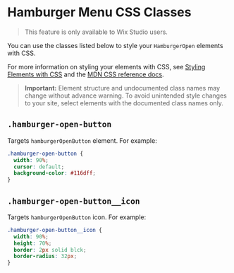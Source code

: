 <!-- This article was published using the Doc Push single-sourcing tool. Any changes to this article MUST be made in the source file. Find it at www.github.com/wix-private/velo-docs.-->

# Hamburger Menu CSS Classes

> This feature is only available to Wix Studio users.

You can use the classes listed below
to style your `HamburgerOpen` elements with CSS.

For more information on styling your elements with CSS, see
[Styling Elements with CSS]($w/styling-elements-with-css) and the
[MDN CSS reference docs](https://developer.mozilla.org/en-US/docs/Learn/CSS).

<blockquote class="important">

__Important:__
Element structure and undocumented class names
may change without advance warning.
To avoid unintended style changes to your site,
select elements with the documented class names only.

</blockquote>

## `.hamburger-open-button`

Targets `hamburgerOpenButton` element.
For example:

```css
.hamburger-open-button {
  width: 90%;
  cursor: default;
  background-color: #116dff;
}
```

## `.hamburger-open-button__icon `

Targets `hamburgerOpenButton` icon.
For example:

```css
.hamburger-open-button__icon {
  width: 90%;
  height: 70%;
  border: 2px solid blck;
  border-radius: 32px;
}
```
